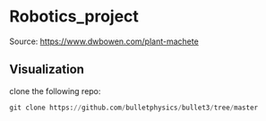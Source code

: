 
# Robotics_project

Source: https://www.dwbowen.com/plant-machete



## Visualization
clone the following repo:
```python
git clone https://github.com/bulletphysics/bullet3/tree/master
```

